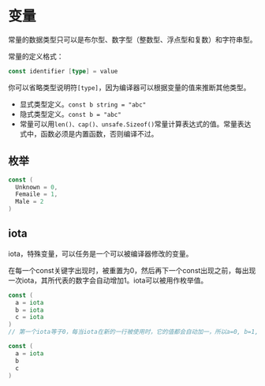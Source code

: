 # 变量

常量的数据类型只可以是布尔型、数字型（整数型、浮点型和复数）和字符串型。

常量的定义格式：

```go
const identifier [type] = value
```

你可以省略类型说明符`[type]`，因为编译器可以根据变量的值来推断其他类型。

- 显式类型定义。`const b string = "abc"`
- 隐式类型定义。`const b = "abc"`
- 常量可以用`len()、cap()、unsafe.Sizeof()`常量计算表达式的值。常量表达式中，函数必须是内置函数，否则编译不过。



## 枚举

```go
const (
  Unknown = 0,
  Femaile = 1,
  Male = 2
)
```



## iota

iota，特殊变量，可以任务是一个可以被编译器修改的变量。

在每一个const关键字出现时，被重置为0，然后再下一个const出现之前，每出现一次iota，其所代表的数字会自动增加1。iota可以被用作枚举值。

```go
const (
  a = iota
  b = iota
  c = iota
)
// 第一个iota等于0，每当iota在新的一行被使用时，它的值都会自动加一，所以a=0, b=1, c=2可以简写为如下形式：

const (
  a = iota
  b
  c
)
```

